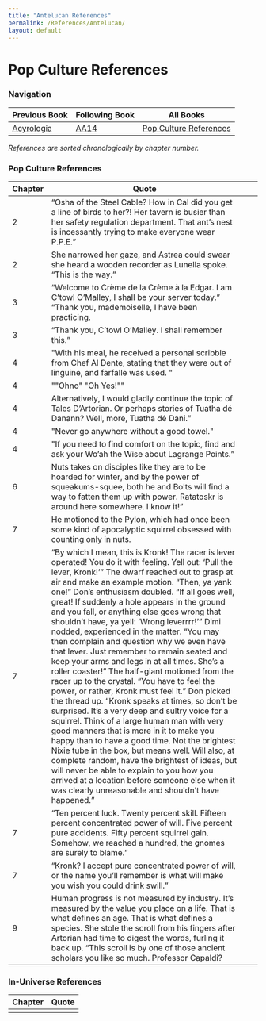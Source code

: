 ```yaml
---
title: "Antelucan References"
permalink: /References/Antelucan/
layout: default
---
```


# Pop Culture References

### Navigation
| Previous Book   | Following Book    | All Books                  |
| ------------ | -------------| ----------------------- |
| [Acyrologia](Acyrologia.md) | [AA14](AA14.md) | [Pop Culture References](../PopCultureReferences.md)                               |


_References are sorted chronologically by chapter number._

### Pop Culture References

| Chapter | Quote                                                                                                                                                                                                                                                                                                                                                                                                                                                                                                                                                                                                                                                                                                                                                                                                                                                                                                                                                                                                                                                                                                                                                                                                                                                                    |     |     |
| ------- | ------------------------------------------------------------------------------------------------------------------------------------------------------------------------------------------------------------------------------------------------------------------------------------------------------------------------------------------------------------------------------------------------------------------------------------------------------------------------------------------------------------------------------------------------------------------------------------------------------------------------------------------------------------------------------------------------------------------------------------------------------------------------------------------------------------------------------------------------------------------------------------------------------------------------------------------------------------------------------------------------------------------------------------------------------------------------------------------------------------------------------------------------------------------------------------------------------------------------------------------------------------------------ | --- | --- |
| 2       | “Osha of the Steel Cable? How in Cal did you get a line of birds to her?! Her tavern is busier than her safety regulation department. That ant’s nest is incessantly trying to make everyone wear P.P.E.”                                                                                                                                                                                                                                                                                                                                                                                                                                                                                                                                                                                                                                                                                                                                                                                                                                                                                                                                                                                                                                                                |     |     |
| 2       | She narrowed her gaze, and Astrea could swear she heard a wooden recorder as Lunella spoke. “This is the way.”                                                                                                                                                                                                                                                                                                                                                                                                                                                                                                                                                                                                                                                                                                                                                                                                                                                                                                                                                                                                                                                                                                                                                           |     |     |
| 3       | “Welcome to Crème de la Crème à la Edgar. I am C’towl O’Malley, I shall be your server today.” “Thank you, mademoiselle, I have been practicing.                                                                                                                                                                                                                                                                                                                                                                                                                                                                                                                                                                                                                                                                                                                                                                                                                                                                                                                                                                                                                                                                                                                         |     |     |
| 3       | “Thank you, C’towl O’Malley. I shall remember this.”                                                                                                                                                                                                                                                                                                                                                                                                                                                                                                                                                                                                                                                                                                                                                                                                                                                                                                                                                                                                                                                                                                                                                                                                                     |     |     |
| 4       | "With his meal, he received a personal scribble from Chef Al Dente, stating that they were out of linguine, and farfalle was used. "                                                                                                                                                                                                                                                                                                                                                                                                                                                                                                                                                                                                                                                                                                                                                                                                                                                                                                                                                                                                                                                                                                                                     |     |     |
| 4       | ""Ohno" "Oh Yes!""                                                                                                                                                                                                                                                                                                                                                                                                                                                                                                                                                                                                                                                                                                                                                                                                                                                                                                                                                                                                                                                                                                                                                                                                                                                       |     |     |
| 4       | Alternatively, I would gladly continue the topic of Tales D’Artorian. Or perhaps stories of Tuatha dé Danann? Well, more, Tuatha dé Dani.”                                                                                                                                                                                                                                                                                                                                                                                                                                                                                                                                                                                                                                                                                                                                                                                                                                                                                                                                                                                                                                                                                                                               |     |     |
| 4       | "Never go anywhere without a good towel."                                                                                                                                                                                                                                                                                                                                                                                                                                                                                                                                                                                                                                                                                                                                                                                                                                                                                                                                                                                                                                                                                                                                                                                                                                |     |     |
| 4       | "If you need to find comfort on the topic, find and ask your Wo’ah the Wise about Lagrange Points.”                                                                                                                                                                                                                                                                                                                                                                                                                                                                                                                                                                                                                                                                                                                                                                                                                                                                                                                                                                                                                                                                                                                                                                      |     |     |
| 6       | Nuts takes on disciples like they are to be hoarded for winter, and by the power of squeakums-squee, both he and Bolts will find a way to fatten them up with power. Ratatoskr is around here somewhere. I know it!”                                                                                                                                                                                                                                                                                                                                                                                                                                                                                                                                                                                                                                                                                                                                                                                                                                                                                                                                                                                                                                                     |     |     |
| 7       | He motioned to the Pylon, which had once been some kind of apocalyptic squirrel obsessed with counting only in nuts.                                                                                                                                                                                                                                                                                                                                                                                                                                                                                                                                                                                                                                                                                                                                                                                                                                                                                                                                                                                                                                                                                                                                                     |     |     |
| 7       | “By which I mean, this is Kronk! The racer is lever operated! You do it with feeling. Yell out: ‘Pull the lever, Kronk!’” The dwarf reached out to grasp at air and make an example motion. “Then, ya yank one!” Don’s enthusiasm doubled. “If all goes well, great! If suddenly a hole appears in the ground and you fall, or anything else goes wrong that shouldn’t have, ya yell: ‘Wrong leverrrr!’” Dimi nodded, experienced in the matter. “You may then complain and question why we even have that lever. Just remember to remain seated and keep your arms and legs in at all times. She’s a roller coaster!” The half-giant motioned from the racer up to the crystal. “You have to feel the power, or rather, Kronk must feel it.” Don picked the thread up. “Kronk speaks at times, so don’t be surprised. It’s a very deep and sultry voice for a squirrel. Think of a large human man with very good manners that is more in it to make you happy than to have a good time. Not the brightest Nixie tube in the box, but means well. Will also, at complete random, have the brightest of ideas, but will never be able to explain to you how you arrived at a location before someone else when it was clearly unreasonable and shouldn’t have happened.” |     |     |
| 7       | “Ten percent luck. Twenty percent skill. Fifteen percent concentrated power of will. Five percent pure accidents. Fifty percent squirrel gain. Somehow, we reached a hundred, the gnomes are surely to blame.”                                                                                                                                                                                                                                                                                                                                                                                                                                                                                                                                                                                                                                                                                                                                                                                                                                                                                                                                                                                                                                                           |     |     |
| 7       | “Kronk? I accept pure concentrated power of will, or the name you’ll remember is what will make you wish you could drink swill.”                                                                                                                                                                                                                                                                                                                                                                                                                                                                                                                                                                                                                                                                                                                                                                                                                                                                                                                                                                                                                                                                                                                                         |     |     |
| 9       | Human progress is not measured by industry. It’s measured by the value you place on a life. That is what defines an age. That is what defines a species. She stole the scroll from his fingers after Artorian had time to digest the words, furling it back up. “This scroll is by one of those ancient scholars you like so much. Professor Capaldi?                                                                                                                                                                                                                                                                                                                                                                                                                                                                                                                                                                                                                                                                                                                                                                                                                                                                                                                                                                                                                                                                                                                                                                                                                                                                         |     |     |


### In-Universe References

| Chapter | Quote                                                                                                                                                                                                                                                                                                                                                                                                                                                                                                                                                                                                                                                                                                                                                                                                                                                                                                                                                                                                                                                                                                                                                                                    |
| ------- | ----------------------------------------------------------------- |
|        |                                                                                                                                                                                                                                                                                                                                                                                                                                                                                                                                                                                                                                                                                                                                                                                                                                            |
